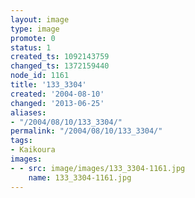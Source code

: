 ```yaml
---
layout: image
type: image
promote: 0
status: 1
created_ts: 1092143759
changed_ts: 1372159440
node_id: 1161
title: '133_3304'
created: '2004-08-10'
changed: '2013-06-25'
aliases:
- "/2004/08/10/133_3304/"
permalink: "/2004/08/10/133_3304/"
tags:
- Kaikoura
images:
- - src: image/images/133_3304-1161.jpg
    name: 133_3304-1161.jpg
---
```


